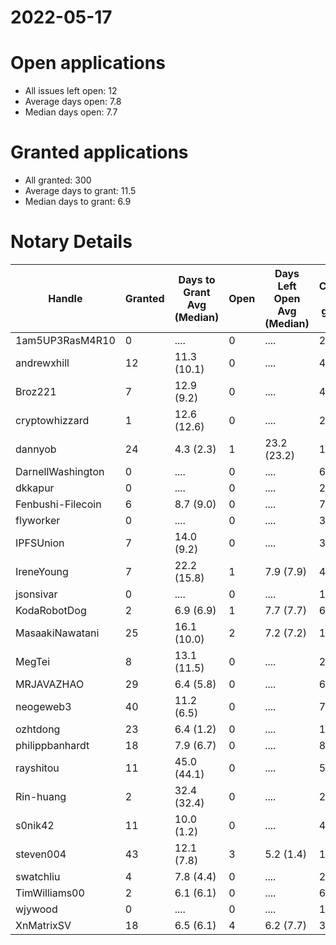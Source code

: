 2022-05-17
==========

# Open applications

- All issues left open: 12
- Average days open: 7.8
- Median days open: 7.7

# Granted applications

- All granted: 300
- Average days to grant: 11.5
- Median days to grant: 6.9

# Notary Details

| Handle            |   Granted | Days to Grant Avg (Median)   |   Open | Days Left Open Avg (Median)   |   Closed (no grant) |
|-------------------|-----------|------------------------------|--------|-------------------------------|---------------------|
| 1am5UP3RasM4R10   |         0 | ....                         |      0 | ....                          |                   2 |
| andrewxhill       |        12 | 11.3  (10.1)                 |      0 | ....                          |                  46 |
| Broz221           |         7 | 12.9  (9.2)                  |      0 | ....                          |                  41 |
| cryptowhizzard    |         1 | 12.6  (12.6)                 |      0 | ....                          |                  20 |
| dannyob           |        24 | 4.3  (2.3)                   |      1 | 23.2  (23.2)                  |                 121 |
| DarnellWashington |         0 | ....                         |      0 | ....                          |                   6 |
| dkkapur           |         0 | ....                         |      0 | ....                          |                   2 |
| Fenbushi-Filecoin |         6 | 8.7  (9.0)                   |      0 | ....                          |                  79 |
| flyworker         |         0 | ....                         |      0 | ....                          |                   3 |
| IPFSUnion         |         7 | 14.0  (9.2)                  |      0 | ....                          |                  31 |
| IreneYoung        |         7 | 22.2  (15.8)                 |      1 | 7.9  (7.9)                    |                  42 |
| jsonsivar         |         0 | ....                         |      0 | ....                          |                  13 |
| KodaRobotDog      |         2 | 6.9  (6.9)                   |      1 | 7.7  (7.7)                    |                   6 |
| MasaakiNawatani   |        25 | 16.1  (10.0)                 |      2 | 7.2  (7.2)                    |                 104 |
| MegTei            |         8 | 13.1  (11.5)                 |      0 | ....                          |                  24 |
| MRJAVAZHAO        |        29 | 6.4  (5.8)                   |      0 | ....                          |                  68 |
| neogeweb3         |        40 | 11.2  (6.5)                  |      0 | ....                          |                  77 |
| ozhtdong          |        23 | 6.4  (1.2)                   |      0 | ....                          |                 119 |
| philippbanhardt   |        18 | 7.9  (6.7)                   |      0 | ....                          |                  81 |
| rayshitou         |        11 | 45.0  (44.1)                 |      0 | ....                          |                  58 |
| Rin-huang         |         2 | 32.4  (32.4)                 |      0 | ....                          |                   2 |
| s0nik42           |        11 | 10.0  (1.2)                  |      0 | ....                          |                  42 |
| steven004         |        43 | 12.1  (7.8)                  |      3 | 5.2  (1.4)                    |                 153 |
| swatchliu         |         4 | 7.8  (4.4)                   |      0 | ....                          |                  26 |
| TimWilliams00     |         2 | 6.1  (6.1)                   |      0 | ....                          |                   6 |
| wjywood           |         0 | ....                         |      0 | ....                          |                  11 |
| XnMatrixSV        |        18 | 6.5  (6.1)                   |      4 | 6.2  (7.7)                    |                  33 |